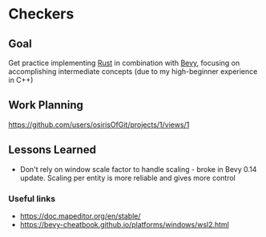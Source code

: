 # Checkers

## Goal

Get practice implementing [Rust](https://doc.rust-lang.org/book/) in combination with [Bevy](https://bevyengine.org/), focusing on accomplishing intermediate concepts (due to my high-beginner experience in C++)

## Work Planning

<https://github.com/users/osirisOfGit/projects/1/views/1>

## Lessons Learned

- Don't rely on window scale factor to handle scaling - broke in Bevy 0.14 update. Scaling per entity is more reliable
and gives more control

### Useful links

- <https://doc.mapeditor.org/en/stable/>
- <https://bevy-cheatbook.github.io/platforms/windows/wsl2.html>
